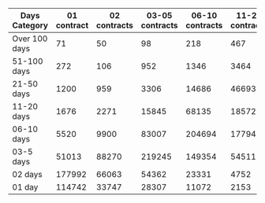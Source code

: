 | Days Category | 01 contract | 02 contracts | 03-05 contracts | 06-10 contracts | 11-20 contracts | 21-50 contracts | 51-100 contracts | Over 100 contracts | Sum   |
|---------------|-------------|--------------|-----------------|-----------------|-----------------|-----------------|------------------|--------------------|-------|
| Over 100 days | 71 | 50 | 98 | 218 | 467 | 1680 | 3349 | 1398 | 7331 |
| 51-100 days | 272 | 106 | 952 | 1346 | 3464 | 14643 | 11338 | 1165 | 33286 |
| 21-50 days | 1200 | 959 | 3306 | 14686 | 46693 | 82927 | 12304 | 366 | 162441 |
| 11-20 days | 1676 | 2271 | 15845 | 68135 | 185728 | 96577 | 2700 | 34 | 372966 |
| 06-10 days | 5520 | 9900 | 83007 | 204694 | 177946 | 31818 | 930 | 1 | 513816 |
| 03-5 days | 51013 | 88270 | 219245 | 149354 | 54511 | 5278 | 114 | 0 | 567785 |
| 02 days | 177992 | 66063 | 54362 | 23331 | 4752 | 605 | 26 | 0 | 327131 |
| 01 day | 114742 | 33747 | 28307 | 11072 | 2153 | 327 | 13 | 13 | 190374 |

